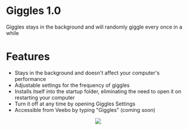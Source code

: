 # Giggles 1.0
Giggles stays in the background and will randomly giggle every once in a while

# Features
- Stays in the background and doesn't affect your computer's performance
- Adjustable settings for the frequency of giggles
- Installs itself into the startup folder, eliminating the need to open it on restarting your computer
- Turn it off at any time by opening Giggles Settings
- Accessible from Veebo by typing "Giggles" (coming soon)

<div align="center">
  
<img src="https://ipooglecodes.weebly.com/uploads/9/7/6/2/97620300/gigglestext.png"><br><br>

</div>
